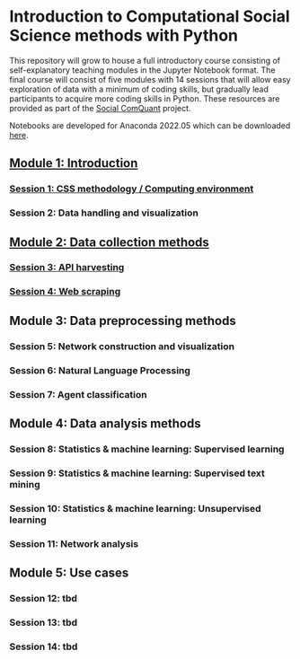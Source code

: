 # Introduction to Computational Social Science methods with Python
This repository will grow to house a full introductory course consisting of self-explanatory teaching modules in the Jupyter Notebook format. The final course will consist of five modules with 14 sessions that will allow easy exploration of data with a minimum of coding skills, but gradually lead participants to acquire more coding skills in Python. These resources are provided as part of the [Social ComQuant](https://socialcomquant.ku.edu.tr/) project.

Notebooks are developed for Anaconda 2022.05 which can be downloaded [here](https://repo.anaconda.com/archive/).

## [Module 1: Introduction](Module_1_CSS_Methodology)
### [Session 1: CSS methodology / Computing environment](Module_1_CSS_Methodology/Session_1_How_and_where_to_start.ipynb)
### Session 2: Data handling and visualization

## [Module 2: Data collection methods](Module_3_Data_Collection_Methods/)
### [Session 3: API harvesting](Module_3_Data_Collection_Methods/Session_3.1_API_harvesting.ipynb)
### [Session 4: Web scraping](Module_3_Data_Collection_Methods/Session_3.2_Web_scraping.ipynb)

## Module 3: Data preprocessing methods
### Session 5: Network construction and visualization
### Session 6: Natural Language Processing
### Session 7: Agent classification

## Module 4: Data analysis methods
### Session 8: Statistics & machine learning: Supervised learning
### Session 9: Statistics & machine learning: Supervised text mining
### Session 10: Statistics & machine learning: Unsupervised learning
### Session 11: Network analysis

## Module 5: Use cases
### Session 12: tbd
### Session 13: tbd
### Session 14: tbd
